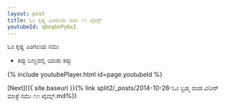 ```yaml
---
layout: post
title: ಓಂ ಕೃಷ್ಣ ಪಿಂಗಲಯ ನಮಃ ೧೧ ಟೈಮ್ಸ್
youtubeId: qboqbnPy6xI
---
```

 
 
 ಓಂ ಕೃಷ್ಣ ಪಿಂಗಲಯ ನಮಃ  
 
 -  ಕಪ್ಪು ಬಣ್ಣದಲ್ಲಿ ಯಾರು ಕಪ್ಪು 
 
  
 
  
 
 
 
 
 
 


{% include youtubePlayer.html id=page.youtubeId %}
 
[Next]({{ site.baseurl }}{% link  split2/_posts/2014-10-28-ಓಂ ಬ್ರಹ್ಮ ದಂಡ ವಿನೀರ್ ಮಾತ್ರೆ ನಮಃ ೧೧ ಟೈಮ್ಸ್.md%})
 
